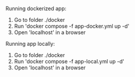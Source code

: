 Running dockerized app:
1. Go to folder ./docker
2. Run 'docker compose -f app-docker.yml up -d'
3. Open 'localhost' in a browser

Running app locally:
1. Go to folder ./docker
2. Run 'docker compose -f app-local.yml up -d'
3. Open 'localhost' in a browser